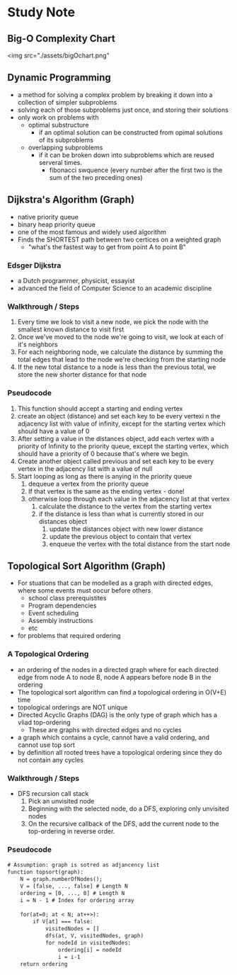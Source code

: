 # Study Note

## Big-O Complexity Chart
<img src="./assets/bigOchart.png"

## Dynamic Programming
- a method for solving a complex problem by breaking it down into a collection of simpler subproblems
- solving each of those subproblems just once, and storing their solutions
- only work on problems with
    - optimal substructure
        - if an optimal solution can be constructed from opimal solutions of its subproblems
    - overlapping subproblems
        - if it can be broken down into subproblems which are reused serveral times.
            - fibonacci swquence (every number after the first two is the sum of the two preceding ones)

## Dijkstra's Algorithm (Graph)
- native priority queue
- binary heap priority queue
- one of the most famous and widely used algorithm
- Finds the SHORTEST path between two certices on a weighted graph
    - "what's the fastest way to get from point A to point B"

### Edsger Dijkstra
- a Dutch programmer, physicist, essayist
- advanced the field of Computer Science to an academic discipline

### Walkthrough / Steps
1. Every time we look to visit a new node, we pick the node with the smallest known distance to visit first
1. Once we've moved to the node we're going to visit, we look at each of it's neighbors
1. For each neighboring node, we calculate the distance by summing the total edges that lead to the node we're checking from the starting node
1. If the new total distance to a node is less than the previous total, we store the new shorter distance for that node

### Pseudocode
1. This function should accept a starting and ending vertex
1. create an object (distance) and set each key to be every vertexi n the adjacency list with value of infinity, except for the starting vertex which should have a value of 0
1. After setting a value in the distances object, add each vertex with a priority of Infinity to the priority queue, except the starting vertex, which should have a priority of 0 because that's where we begin.
1. Create another object called previous and set each key to be every vertex in the adjacency list with a value of null
1. Start looping as long as there is anying in the priority queue
    1. dequeue a vertex from the priority queue
    1. If that vertex is the same as the ending vertex - done!
    1. otherwise loop through each value in the adjacency list at that vertex
        1. calculate the distance to the vertex from the starting vertex
        1. if the distance is less than what is currently stored in our distances object
            1. update the distances object with new lower distance
            1. update the previous object to contain that vertex
            1. enqueue the vertex with the total distance from the start node

## Topological Sort Algorithm (Graph)
- For stuations that can be modelled as a graph with directed edges, where some events must oocur before others
    - school class prerequistites
    - Program dependencies
    - Event scheduling
    - Assembly instructions
    - etc
- for problems that required ordering

### A Topological Ordering
- an ordering of the nodes in a directed graph where for each directed edge from node A to node B, node A appears before node B in the ordering
- The topological sort algorithm can find a topological ordering in O(V+E) time
- topological orderings are NOT unique
-  Directed Acyclic Graphs (DAG) is the only type of graph which has a vliad top-ordering
    - These are graphs with directed edges and no cycles
- a graph which contains a cycle, cannot have a valid ordering, and cannot use top sort
- by definition all rooted trees have a topological ordering since they do not contain any cycles

### Walkthrough / Steps
- DFS recursion call stack
    1. Pick an unvisited node
    1. Beginning with the selected node, do a DFS, exploring only unvisited nodes
    1. On the recursive callback of the DFS,  add the current node to the top-ordering in reverse order.

### Pseudocode
```
# Assumption: graph is sotred as adjancency list
function topsort(graph):
    N = graph.numberOfNodes();
    V = [false, ..., false] # Length N
    ordering = [0, ..., 0] # Length N
    i = N - 1 # Index for ordering array

    for(at=0; at < N; at++>):
        if V[at] === false:
            visitedNodes = []
            dfs(at, V, visitedNodes, graph)
            for nodeId in visitedNodes:
                ordering[i] = nodeId
                i = i-1
    return ordering
```

